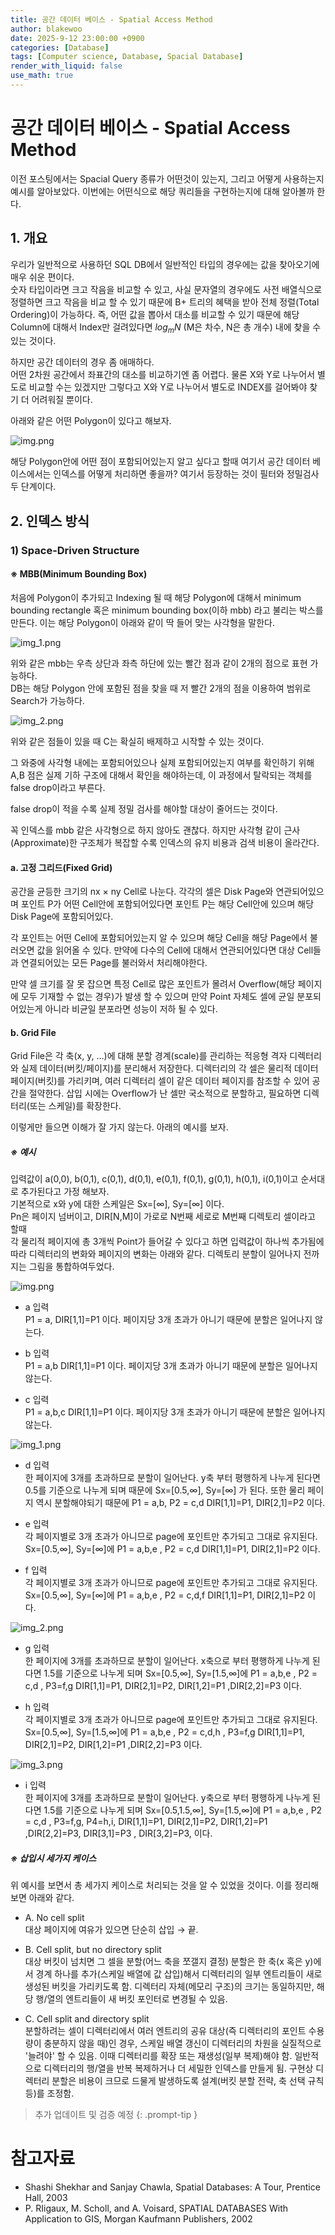 ```yaml
---
title: 공간 데이터 베이스 - Spatial Access Method
author: blakewoo
date: 2025-9-12 23:00:00 +0900
categories: [Database]
tags: [Computer science, Database, Spacial Database]
render_with_liquid: false
use_math: true
---
```


# 공간 데이터 베이스 - Spatial Access Method
이전 포스팅에서는 Spacial Query 종류가 어떤것이 있는지, 그리고 어떻게 사용하는지 예시를 알아보았다.
이번에는 어떤식으로 해당 쿼리들을 구현하는지에 대해 알아볼까 한다.

## 1. 개요
우리가 일반적으로 사용하던 SQL DB에서 일반적인 타입의 경우에는 값을 찾아오기에 매우 쉬운 편이다.   
숫자 타입이라면 크고 작음을 비교할 수 있고, 사실 문자열의 경우에도 사전 배열식으로 정렬하면 크고 작음을 비교 할 수 있기 때문에
B+ 트리의 혜택을 받아 전체 정렬(Total Ordering)이 가능하다. 즉, 어떤 값을 뽑아서 대소를 비교할 수 있기 때문에
해당 Column에 대해서 Index만 걸려있다면 $log_{m}N$ (M은 차수, N은 총 개수) 내에 찾을 수 있는 것이다.

하지만 공간 데이터의 경우 좀 애매하다.   
어떤 2차원 공간에서 좌표간의 대소를 비교하기엔 좀 어렵다. 물론 X와 Y로 나누어서 별도로 비교할 수는 있겠지만
그렇다고 X와 Y로 나누어서 별도로 INDEX를 걸어봐야 찾기 더 어려워질 뿐이다.

아래와 같은 어떤 Polygon이 있다고 해보자.

![img.png](/assets/blog/database/spacial_database/spatial_access_method/img.png)

해당 Polygon안에 어떤 점이 포함되어있는지 알고 싶다고 할때 여기서 공간 데이터 베이스에서는 인덱스를 어떻게 처리하면 좋을까?
여기서 등장하는 것이 필터와 정밀검사 두 단계이다.

## 2. 인덱스 방식
### 1) Space-Driven Structure
#### ※ MBB(Minimum Bounding Box)
처음에 Polygon이 추가되고 Indexing 될 때 해당 Polygon에 대해서 minimum bounding rectangle 혹은 minimum bounding box(이하 mbb)
라고 불리는 박스를 만든다. 이는 해당 Polygon이 아래와 같이 딱 들어 맞는 사각형을 말한다.

![img_1.png](/assets/blog/database/spacial_database/spatial_access_method/img_1.png)

위와 같은 mbb는 우측 상단과 좌측 하단에 있는 빨간 점과 같이 2개의 점으로 표현 가능하다.   
DB는 해당 Polygon 안에 포함된 점을 찾을 때 저 빨간 2개의 점을 이용하여 범위로 Search가 가능하다.

![img_2.png](/assets/blog/database/spacial_database/spatial_access_method/img_2.png)

위와 같은 점들이 있을 때 C는 확실히 배제하고 시작할 수 있는 것이다.

그 와중에 사각형 내에는 포함되어있으나 실제 포함되어있는지 여부를 확인하기 위해 A,B 점은 실제 기하 구조에 대해서
확인을 해야하는데, 이 과정에서 탈락되는 객체를 false drop이라고 부른다.

false drop이 적을 수록 실제 정밀 검사를 해야할 대상이 줄어드는 것이다.

꼭 인덱스를 mbb 같은 사각형으로 하지 않아도 괜찮다. 하지만 사각형 같이 근사(Approximate)한 구조체가
복잡할 수록 인덱스의 유지 비용과 검색 비용이 올라간다.

#### a. 고정 그리드(Fixed Grid)
공간을 균등한 크기의 nx × ny Cell로 나눈다. 각각의 셀은 Disk Page와 연관되어있으며
포인트 P가 어떤 Cell안에 포함되어있다면 포인트 P는 해당 Cell안에 있으며 해당 Disk Page에 포함되어있다.

각 포인트는 어떤 Cell에 포함되어있는지 알 수 있으며 해당 Cell을 해당 Page에서 불러오면 값을 읽어올 수 있다.
만약에 다수의 Cell에 대해서 연관되어있다면 대상 Cell들과 연결되어있는 모든 Page를 불러와서 처리해야한다.

만약 셀 크기를 잘 못 잡으면 특정 Cell로 많은 포인트가 몰려서 Overflow(해당 페이지에 모두 기재할 수 없는 경우)가 발생 할 수 있으며
만약 Point 자체도 셀에 균일 분포되어있는게 아니라 비균일 분포라면 성능이 저하 될 수 있다.

#### b. Grid File
Grid File은 각 축(x, y, …)에 대해 분할 경계(scale)를 관리하는 적응형 격자 디렉터리와 실제 데이터(버킷/페이지)를 분리해서 저장한다.
디렉터리의 각 셀은 물리적 데이터 페이지(버킷)를 가리키며, 여러 디렉터리 셀이 같은 데이터 페이지를 참조할 수 있어 공간을 절약한다.
삽입 시에는 Overflow가 난 셀만 국소적으로 분할하고, 필요하면 디렉터리(또는 스케일)를 확장한다.

이렇게만 들으면 이해가 잘 가지 않는다. 아래의 예시를 보자.

##### ※ 예시
입력값이 a(0,0), b(0,1), c(0,1), d(0,1), e(0,1), f(0,1), g(0,1), h(0,1), i(0,1)이고 순서대로 추가된다고 가정 해보자.   
기본적으로 x와 y에 대한 스케일은 Sx=[∞], Sy=[∞] 이다.      
Pn은 페이지 넘버이고, DIR[N,M]이 가로로 N번째 세로로 M번째 디렉토리 셀이라고 할때   
각 물리적 페이지에 총 3개씩 Point가 들어갈 수 있다고 하면 입력값이 하나씩 추가됨에 따라 디렉터리의 변화와 페이지의 변화는 아래와 같다.
디렉토리 분할이 일어나지 전까지는 그림을 통합하여두었다.

![img.png](/assets/blog/database/spacial_database/spatial_access_method/img_3.png)

- a 입력   
  P1 = a, DIR[1,1]=P1 이다. 페이지당 3개 초과가 아니기 때문에 분할은 일어나지 않는다.
  

- b 입력   
  P1 = a,b DIR[1,1]=P1 이다. 페이지당 3개 초과가 아니기 때문에 분할은 일어나지 않는다.
  

- c 입력   
  P1 = a,b,c DIR[1,1]=P1 이다. 페이지당 3개 초과가 아니기 때문에 분할은 일어나지 않는다.
  
  
![img_1.png](/assets/blog/database/spacial_database/spatial_access_method/img_4.png)

- d 입력   
  한 페이지에 3개를 초과하므로 분할이 일어난다. y축 부터 평행하게 나누게 된다면 0.5를 기준으로 나누게 되며
  때문에 Sx=[0.5,∞], Sy=[∞] 가 된다. 또한 물리 페이지 역시 분할해야되기 때문에
  P1 = a,b, P2 = c,d DIR[1,1]=P1, DIR[2,1]=P2 이다.


- e 입력   
  각 페이지별로 3개 초과가 아니므로 page에 포인트만 추가되고 그대로 유지된다.
  Sx=[0.5,∞], Sy=[∞]에 P1 = a,b,e , P2 = c,d DIR[1,1]=P1, DIR[2,1]=P2 이다.


- f 입력   
  각 페이지별로 3개 초과가 아니므로 page에 포인트만 추가되고 그대로 유지된다.
  Sx=[0.5,∞], Sy=[∞]에 P1 = a,b,e ,  P2 = c,d,f  DIR[1,1]=P1, DIR[2,1]=P2 이다.


![img_2.png](/assets/blog/database/spacial_database/spatial_access_method/img_5.png)


- g 입력   
  한 페이지에 3개를 초과하므로 분할이 일어난다. x축으로 부터 평행하게 나누게 된다면 1.5를 기준으로 나누게 되며
  Sx=[0.5,∞], Sy=[1.5,∞]에 P1 = a,b,e  , P2 = c,d , P3=f,g DIR[1,1]=P1, DIR[2,1]=P2, DIR[1,2]=P1 ,DIR[2,2]=P3 이다.


- h 입력   
  각 페이지별로 3개 초과가 아니므로 page에 포인트만 추가되고 그대로 유지된다.
  Sx=[0.5,∞], Sy=[1.5,∞]에 P1 = a,b,e  , P2 = c,d,h , P3=f,g DIR[1,1]=P1, DIR[2,1]=P2, DIR[1,2]=P1 ,DIR[2,2]=P3 이다.


![img_3.png](/assets/blog/database/spacial_database/spatial_access_method/img_6.png)

- i 입력   
  한 페이지에 3개를 초과하므로 분할이 일어난다. y축으로 부터 평행하게 나누게 된다면 1.5를 기준으로 나누게 되며
  Sx=[0.5,1.5,∞], Sy=[1.5,∞]에 P1 = a,b,e  , P2 = c,d , P3=f,g, P4=h,i, DIR[1,1]=P1, DIR[2,1]=P2, DIR[1,2]=P1 ,DIR[2,2]=P3, DIR[3,1]=P3 , DIR[3,2]=P3, 이다.

##### ※ 삽입시 세가지 케이스
위 예시를 보면서 총 세가지 케이스로 처리되는 것을 알 수 있었을 것이다. 이를 정리해보면 아래와 같다.

- A. No cell split   
  대상 페이지에 여유가 있으면 단순히 삽입 → 끝.


- B. Cell split, but no directory split   
  대상 버킷이 넘치면 그 셀을 분할(어느 축을 쪼갤지 결정)
  분할은 한 축(x 혹은 y)에서 경계 하나를 추가(스케일 배열에 값 삽입)해서 디렉터리의 일부 엔트리들이 새로 생성된 버킷을 가리키도록 함.
  디렉터리 자체(메모리 구조)의 크기는 동일하지만, 해당 행/열의 엔트리들이 새 버킷 포인터로 변경될 수 있음.


- C. Cell split and directory split   
  분할하려는 셀이 디렉터리에서 여러 엔트리의 공유 대상(즉 디렉터리의 포인트 수용량이 충분하지 않을 때)인 경우, 스케일 배열 갱신이 디렉터리의 차원을 실질적으로 '늘려야' 할 수 있음.
  이때 디렉터리를 확장 또는 재생성(일부 복제)해야 함. 일반적으로 디렉터리의 행/열을 반복 복제하거나 더 세밀한 인덱스를 만들게 됨.
  구현상 디렉터리 분할은 비용이 크므로 드물게 발생하도록 설계(버킷 분할 전략, 축 선택 규칙 등)를 조정함.


> 추가 업데이트 및 검증 예정
{: .prompt-tip }

# 참고자료
- Shashi Shekhar and Sanjay Chawla, Spatial Databases: A Tour, Prentice Hall, 2003
- P. RIigaux, M. Scholl, and A. Voisard, SPATIAL DATABASES With Application to GIS, Morgan Kaufmann Publishers, 2002
